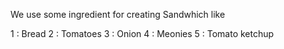 We use some ingredient for creating Sandwhich  like 

1 : Bread 
2 : Tomatoes 
3 : Onion 
4 : Meonies 
5 : Tomato ketchup 